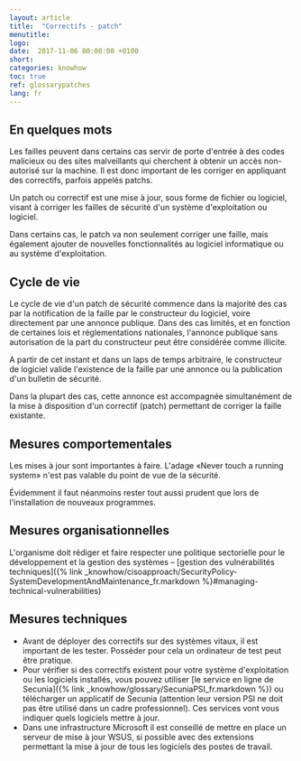 ```yaml
---
layout: article
title:  "Correctifs - patch"
menutitle:
logo:
date:  2017-11-06 00:00:00 +0100
short:
categories: knowhow
toc: true
ref: glossarypatches
lang: fr
---
```

## En quelques mots
Les failles peuvent dans certains cas servir de porte d'entrée à des codes malicieux ou des sites malveillants qui cherchent à obtenir un accès non-autorisé sur la machine. Il est donc important de les corriger en appliquant des correctifs, parfois appelés patchs.

Un patch ou correctif est une mise à jour, sous forme de fichier ou logiciel, visant à corriger les failles de sécurité d'un système d'exploitation ou logiciel.

Dans certains cas, le patch va non seulement corriger une faille, mais également ajouter de nouvelles fonctionnalités au logiciel informatique ou au système d'exploitation.

## Cycle de vie
Le cycle de vie d'un patch de sécurité commence dans la majorité des cas par la notification de la faille par le constructeur du logiciel, voire directement par une annonce publique. Dans des cas limités, et en fonction de certaines lois et réglementations nationales, l'annonce publique sans autorisation de la part du constructeur peut être considérée comme illicite.

A partir de cet instant et dans un laps de temps arbitraire, le constructeur de logiciel valide l'existence de la faille par une annonce ou la publication d'un bulletin de sécurité.

Dans la plupart des cas, cette annonce est accompagnée simultanément de la mise à disposition d'un correctif (patch) permettant de corriger la faille existante.

## Mesures comportementales
Les mises à jour sont importantes à faire. L'adage «Never touch a running system» n'est pas valable du point de vue de la sécurité.

Évidemment il faut néanmoins rester tout aussi prudent que lors de l'installation de nouveaux programmes.

## Mesures organisationnelles
L'organisme doit rédiger et faire respecter une politique sectorielle pour le développement et la gestion des systèmes – [gestion des vulnérabilités techniques]({% link _knowhow/cisoapproach/SecurityPolicy-SystemDevelopmentAndMaintenance_fr.markdown %}#managing-technical-vulnerabilities)

## Mesures techniques
* Avant de déployer des correctifs sur des systèmes vitaux, il est important de les tester. Posséder pour cela un ordinateur de test peut être pratique.
* Pour vérifier si des correctifs existent pour votre système d'exploitation ou les logiciels installés, vous pouvez utiliser [le service en ligne de Secunia]({% link _knowhow/glossary/SecuniaPSI_fr.markdown %}) ou télécharger un applicatif de Secunia (attention leur version PSI ne doit pas être utilisé dans un cadre professionnel). Ces services vont vous indiquer quels logiciels mettre à jour.
* Dans une infrastructure Microsoft il est conseillé de mettre en place un serveur de mise à jour WSUS, si possible avec des extensions permettant la mise à jour de tous les logiciels des postes de travail.
